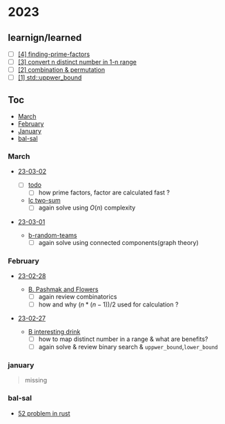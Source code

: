 # 2023

## learnign/learned

- [ ] [[4] finding-prime-factors](./notes/finding-prime-factors.md)
- [ ] [[3] convert n distinct number in 1-n range](./notes/distinct-nums-in-1-to-n.md)
- [ ] [[2] combination & permutation](./notes/combination-and-permutation.md)
- [ ] [[1] std::uppwer_bound](./notes/algorithms-uppwer_bound-lowerbound.md)

## Toc

- [March](#March)
- [February](#February)
- [January](#january)
- [bal-sal](#bal-sal)

### March

- [23-03-02](23-03-02)

  - [ ] [todo](https://codeforces.com/contest/1294/problem/C)
    - [ ] how prime factors, factor are calculated fast ?
  - [lc two-sum](https://leetcode.com/problems/two-sum/)
    - [ ] again solve using $O(n)$ complexity

- [23-03-01](23-03-01)

  - [b-random-teams](https://codeforces.com/contest/478/problem/B)
    - [ ] again solve using connected components(graph theory)

### February

- [23-02-28](23-02-28)

  - [B. Pashmak and Flowers](https://codeforces.com/problemset/problem/459/B)
    - [ ] again review combinatorics
    - [ ] how and why $(n*(n-1))/2$ used for calculation ?

- [23-02-27](23-02-27)

  - [B interesting drink](https://codeforces.com/problemset/problem/706/B)
    - [ ] how to map distinct number in a range & what are benefits?
    - [ ] again solve & review binary search & `uppwer_bound`,`lower_bound`

### january

> missing

### bal-sal

- [52 problem in rust](./52-in-rust.md)
